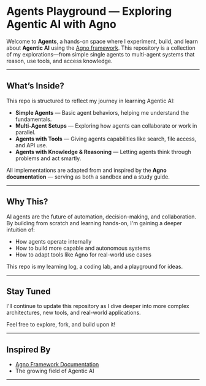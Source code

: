 # Agents Playground — Exploring Agentic AI with Agno

Welcome to **Agents**, a hands-on space where I experiment, build, and learn about **Agentic AI** using the [Agno framework](https://docs.agno.ai/). This repository is a collection of my explorations—from simple single agents to multi-agent systems that reason, use tools, and access knowledge.

---

## What’s Inside?

This repo is structured to reflect my journey in learning Agentic AI:

-  **Simple Agents** — Basic agent behaviors, helping me understand the fundamentals.
-  **Multi-Agent Setups** — Exploring how agents can collaborate or work in parallel.
-  **Agents with Tools** — Giving agents capabilities like search, file access, and API use.
-  **Agents with Knowledge & Reasoning** — Letting agents think through problems and act smartly.

All implementations are adapted from and inspired by the **Agno documentation** — serving as both a sandbox and a study guide.

---

## Why This?

AI agents are the future of automation, decision-making, and collaboration. By building from scratch and learning hands-on, I'm gaining a deeper intuition of:

- How agents operate internally  
- How to build more capable and autonomous systems  
- How to adapt tools like Agno for real-world use cases  

This repo is my learning log, a coding lab, and a playground for ideas.

---

## Stay Tuned

I'll continue to update this repository as I dive deeper into more complex architectures, new tools, and real-world applications.

Feel free to explore, fork, and build upon it!

---

## Inspired By

- [Agno Framework Documentation](https://docs.agno.ai/)
- The growing field of Agentic AI

---

